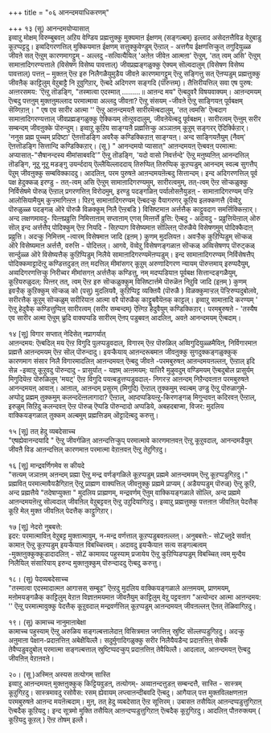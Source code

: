 +++
title = "०६ आनन्दमयाधिकरणम्"

+++
१३ (सू) आनन्दमयोप्यासात्  
इव्वाऱु मोक्षम् विरुम्बुबवऩ् अऱिय वेण्डिय प्रह्मत्तुक्कु मुक्यमाऩ ईक्षणम् (सङ्गल्बम्) इल्लाद असेदऩत्तैविड वेऱुबाडु कूऱप्पट्टदु। इव्वदिगरणत्तिल् मुक्कियमाऩ ईक्षणम् सत्तुक्कुवेण्डुम् ऎऩ्ऱाल् - अत्तगैय ईक्षणत्तिऱ्कुत् तगुदियुळ्ळ जीवऩे सत् ऎऩ्ऱुम् कारणमागट्टुम् - अल्लदु -सत्वित्यैयिल् 'अऩेऩ जीवेऩ आत्मऩा' ऎऩ्ऱुम्, 'तत् त्वम् असि' ऎऩ्ऱुम् सामाऩादिगरण्यत्ताले (विसेषण विसेष्य पावत्ताल्) जीवप्रह्मङ्गळुक्कु ऐक्यम् सॊल्वदालुम् (विसेषण विसेष्य पावत्ताल्) पत्तऩ् – मुक्तऩ् ऎऩ्ऱ इरु निलैगळैयुमुडैय जीवऩे कारणमागट्टुम् ऎऩ्ऱु सङ्गित्तु सत् ऎऩप्पडुम् प्रह्मत्तुक्कु जीवऩैक् काट्टिलुम् वेऱुबाट्टै नि ऱुवुगिऱार्, ऎऩ्बदे अदिगरण सङ्गदि (पॊरुत्तम्)। तैत्तिरीयत्तिल् सवा एष पुरुष: अऩ्ऩरसमय: 'ऎऩ्ऱु तॊडङ्गि, "तस्मात्वा एदस्मात् ………॥ आऩन्द मय" ऎऩ्बदुवरै विषयवाक्यम्। आऩन्दमयम् ऎऩ्बदु पत्तऩुम् मुक्तऩुमल्लाद परमात्मावा अल्लदु जीवऩा? ऎऩ्ऱु संसयम् -जीवऩे ऎऩ्ऱु साङ्गियऩ् पूर्वबक्षम् सॆय्गिऱाऩ्। " एष एव सारीर आत्मा '' ऎऩ्ऱु आऩन्दमयऩै सारीरमॆऩ्बदालुम्, 'तत् त्वमसि' ऎऩ्बदाग सामाऩादिगरण्यत्ताल् जीवप्रह्मङ्गळुक्कु ऐक्कियम् तोऩ्ऱुवदालुम्, जीवऩेयॆऩ्बदु पूर्वबक्षम्। सारीरत्वम् ऎऩ्ऩुम् सरीर सम्बन्दम् जीवऩुक्के पॊरुन्दुम्। इव्वाऱु कूऱिय साङ्ग्यऩै प्रह्मत्तिऱ्कु अञ्ञाऩम् कूऱुम् सङ्गरर् ऎदिर्क्किऱार्। 'ननुस प्रह्म पुच्चम् प्रदिष्टा' ऎऩत्तॊडङ्गि अवरैक् कण्डिक्किऱाऩ् साङ्ग्यऩ्। अन्द साङ्गियऩैयुम् (नैवम्' ऎऩत्तॊडङ्गि सित्तान्दि कण्डिक्किऱार्। (सू ) " आनन्दमयो प्यासात्" आऩन्दमयऩ् ऎऩ्बवऩ् परमात्मा: अप्यासात्-"सैषानन्दस्य मीमांसाबवदि'” ऎऩ्ऱु तॊडङ्गि, 'यदो वासो निवर्त्तन्दे' ऎऩ्ऱु मऩुष्यऩिऩ् आनन्दत्तिल् तॊडङ्गि, नूऱु नूऱु मडङ्गु उयर्न्ददाय् ऎल्लैयिल्लाददाय् तिरुप्पित् तिरुप्पिक् कूऱप्पडुम् आनन्दम् स्वल्ब सुगत्तैप् पॆऱुम् जीवऩुक्कु सम्बविक्काददु। आदलिऩ्, परम पुरुषऩे आऩन्दमयऩॆऩ्बदु सित्तान्दम्। इन्द अदिगरणत्तिल् पूर्व पक्ष हेदुक्कळ् इरण्डु - तत्-त्वम् असि ऎऩ्ऱुम् सामाऩादिगरण्यमुम्, सारीरत्वमुम्, तत्-त्वम् ऎऩ्ऱ सॊऱ्कळुक्कु निर्विसेषमे पॊरुळ् ऎऩ्ऱाल् प्रगरणत्तिऩ् विरोदमुम्, इरण्डु पदङ्गळिऩ् पर्यालोसऩैयुडऩ् - सामाऩादिगरण्यम् पऱ्ऱि आलोसियामैयुम् कुऱ्ऱमागिऩ्ऱऩ। पिऱगु सामाऩादिगरण्यम् ऎऩ्बदऱ्कु वैयागरणर् कूऱिय इलक्कणत्तै (वॆव्वेऱु पॊरुळुळ्ळ पदङ्गळ् ऒरे पॊरुळै विळक्कुम् निलै ऎऩ्ऱबडि ) विसिष्टमाऩ अर्त्तत्तैक् काट्टुवदाग समर्त्तिक्किऩ्ऱार्। अन्द लक्षणमावदु- पिऩ्ऩप्रव्रुत्ति निमित्ताऩाम् सप्ताऩाम् एगस् मिऩ्ऩर्त्ते व्रुत्ति: ऎऩ्बदु - अदावदु - प्रव्रुत्तियॆऩ्ऱाल् ऒरु सॊल् इन्द अर्त्तत्तैप् पोदिक्कुम् ऎऩ्ऱ नियदि - सिऱप्पाग विसेष्यमाऩ सॊल्लिऩ् पॊरुळैये विसेषणमुम् पोदिक्कैदाऩ् प्रव्रुत्ति। अदऱ्कु निमित्तम् -त्वारम् विसेषमाऩ जादि (इऩम् ) कुणम् मुदलियऩ। अवऱ्ऱैक् कुऱिप्पिडुम् सॊऱ्कळ् ऒरे विसेष्यमाऩ अर्त्तत्तै, वरुत्ति - पोदित्तल्। आगवे, वॆव्वेऱु विसेषणङ्गळाऩ सॊऱ्कळ् अव्विसेषणप् पॊरुट्कळ् सार्न्दुळ्ळ ऒरे विसेष्यत्तैक् कुऱिप्पिडुम् निलैये सामाऩादिगरण्यमॆऩप्पडुम्। इन्द सामाऩादिगरण्यम् निर्विसेषत्तैप् पोदिक्कमाट्टादॆऩ्ऱु कण्डित्तदुडऩ् तऩ् मदत्तिल् मीमांसगर् कूऱुम् अरुणादिगरण न्यायम् पॊरुत्तमाय् इरुप्पदैयुम्, अव्वदिगरणत्तिऱ्कु निरीच्वर मीमांसगऩ् अर्त्तत्तैक् कण्डित्तु, नम् मदप्पडियाऩ पूर्वबक्ष सित्तान्दङ्गळैयुम्, कूऱियरुळुदल्: पिऩ्ऩर् तत्, त्वम् ऎऩ्ऱ इरु सॊऱ्कळुक्कुम् विसिष्टार्त्तमे पॊरुळॆऩ निऱुवि जादि (इऩम् ) कुणम् इवऱ्ऱैक् कुऱिक्कुम् सॊऱ्कळ् को (पसु) मुदलियवै, कुऱिप्पिट्ट व्यक्तियै (पॊरुळै ) विळक्कुमाऱ्ऱल् पॆऱ्ऱिरुप्पदुबोलवे, सरीरत्तैक् कूऱुम् सॊऱ्कळुम् सरीरियाऩ आत्मा वरै पॊरुळैक् काट्टुबवैयॆऩक् काट्टल्। इव्वाऱु सामाऩादि करण्यम् ' ऎऩ्ऱु हेदुवैक् कण्डित्तुप्पिऩ् सारीरत्वम् (सरीर सम्बन्दम्) ऎऩ्गिऱ हेदुवैयुम् कण्डिक्किऱार्। परमबुरुषऩे - 'तस्यैष एव सारीर अत्मा ऎऩ्ऱुम् च्रुदि वाक्यप्पडि सारीरम् ऎऩप् पडुबवऩ् आदलिऩ्, अवऩे आनन्दमयम् ऎऩ्बदाम्।

१४ [सू] विगार सप्तात् नेदिसेत् नप्रागर्यात्  
आऩन्दमय: ऎऩ्बदिल् मय ऎऩ्ऱ विगुदि पुलप्पडुवदाल्, विगारम् ऎऩ्ऱ पॊरुळिल् अव्विगुदियुळ्ळमैयिऩ्, निर्विगारमाऩ प्रह्मत्तै आऩन्दमयम् ऎऩ्ऱ सॊल् पॊरुन्दादु। इयऱ्कैयाय् आऩन्दरूबमाऩ जीवऩुक्कु सुगदुक्कङ्गळुक्कुक् कारणमाग संसार निलै विगारमादलिऩ् आऩन्दमयऩ् ऎऩ्बदु जीवऩे -परमबुरुषऩ् आऩन्दमयऩल्लऩ्, ऎऩ्ऱाल् इदि सेन्न -इव्वाऱु कूऱुवदु पॊरुन्दादु - प्रासुर्यात् - यज्ञम् अऩ्ऩमयम्: यात्तिरै मुऴुवदुम् वण्डिमयम् ऎऩ्बदुबोल प्रासुर्यम् मिगुदियॆऩ्ऱ पॊरुळिलुम् 'मयट्' ऎऩ्ऱ विगुदि पयऩ्बडुत्तप्पडुवदाल्- निगरऱ्ऱ आऩन्दम् निऱैन्दवऩाऩ परमबुरुषऩे आनन्दमयऩ् आवाऩ्। आऩाल्, आऩन्दम् प्रसुरम् (मिगुदि) ऎऩ्ऱाल् तुक्कमुम् स्वल्बम् उण्डु ऎऩ्ऱु पॊरुळागुमे-अप्पोदु प्रह्मम् तुक्कमुम् कलन्ददॆऩ्ऩलागादा? ऎऩ्ऱाल्, अह्दप्पडियऩ्ऱु-किरणङ्गळ् मिगुन्दवऩ् कदिरवऩ् ऎऩ्ऱाल्, इरुळुम् सिऱिदु कलन्दवऩ् ऎऩ्ऱ पॊरुळ् ऎप्पडि पॊरुन्दादो अप्पडिये, अबहदबाप्मा, विजर: मुदलिय वाक्कियङ्गळाल् तुक्कम् अल्बमुम् प्रह्मत्तिडम् ऒट्टादॆऩ्बदु करुत्तु।

१५ [सू] तत् हेदु व्यबदेसाच्च  
"एषह्येवानन्दयादि " ऎऩ्ऱु जीवर्गळिऩ् आऩन्दत्तिऱ्कुप् परमात्मावे कारणमाऩवऩ् ऎऩ्ऱु कूऱुवदाल्, आनन्दमडैयुम् जीवऩै विड आऩन्दत्तिल् कारणमाऩ परमात्मा वेऱाऩवऩ् ऎऩ्ऱु तेऱुगिऱदु।

१६ [सू] मान्द्रवर्णिगमेव स कीयदे  
"सत्यम् जञाऩम् अऩन्दम् प्रह्मा ऎऩ्ऱु मन्द्र वर्णङ्गळिले कूऱप्पडुम् प्रह्ममे आऩन्दमयम् ऎऩ्ऱु कूऱप्पडुगिऱदु।" प्रह्मवित् परमात्मावैयडैगिऱाऩ् ऎऩ्ऱु प्राह्मण वाक्यत्तिल् जीवऩुक्कु प्रह्ममे प्राप्यम् ( अडैयप्पडुम् पॊरुळ्) ऎऩ्ऱु कूऱि, अन्द प्रह्मत्तैये "तदेषाप्युक्ता " मुदलिय प्राह्मणम्, मन्द्रवर्णम् ऎऩुम् वाक्कियङ्गळाले सॊल्लि, अन्द प्रह्ममे आऩन्दमयऩॆऩ्ऱु सॊल्वदाल् जीवऩिल् वेऱुबट्टवऩ् ऎऩ्ऱु उऱुदियागिऱदु। इव्वाऱु प्रह्मत्तुक्कु पत्तऩाऩ जीवऩिल् पेदत्तैक् कूऱि मेल् मुक्त जीवऩिल् पेदत्तैक् काट्टुगिऱार्।

१७ [सू] नेदरो नुबबत्ते:  
इदर: परमात्माविऩ् वेऱुबट्ट मुक्तात्मावुम्, न-मन्द्र वर्णत्ताल् कूऱप्पडुबवऩल्लऩ्। अनुबबत्ते:- सोZच्ऩुदे सर्वाऩ् कामाऩ् ऎऩ्ऱु कूऱप्पडुम् इयऱ्कैयाऩ विबच्चित्त्वम्। अदावदु इयऱ्कैयाऩ सत्य सङ्गल्बत्वम् -मुक्तऩुक्कुक्कूडादादलिऩ् - सोZ कामायद पहुस्याम् प्रजायेय ऎऩ्ऱु कुऱिप्पिडप्पडुम् विबच्चित् त्वम् मुन्दैय निलैयिल् संसारियाय् इरुन्द मुक्तऩुक्कुम् पॊरुन्दाददु ऎऩ्बदु करुत्तु।

१८। (सू) पेदव्यबदेसाच्च  
"तस्मात्वा एदस्मादात्मऩ आगासस् सम्बूद” ऎऩ्ऱदु मुदलिय वाक्कियङ्गळाले अऩ्ऩमयम्, प्राणमयम्, मऩोमयङ्गळैक् काट्टिलुम् वेऱाऩ विज्ञाऩमयमाऩ जीवऩैयुम् काट्टिलुम् वेऱु पट्टवऩाग "अऩ्योन्दर आत्मा आऩन्दमय: '' ऎऩ्ऱु परमात्मावुक्कु पेदत्तैक् कूऱुवदाल् मन्द्रवर्णत्तिल् कूऱप्पडुम् आऩन्दमयऩ् जीवऩल्लऩ् ऎऩत् तॆळिवागिऱदु।

१९। (सू) कामाच्च नानुमाऩाबेक्षा  
कामाच्च पहुस्याम् ऎऩ्ऱु अरुळिय सङ्गल्बत्तालेदाऩ् विसित्रमाऩ जगत्तिऩ् स्रुष्टि सॊल्लप्पडुगिऱदु। अदऱ्कु अऩुमाऩा पेक्षान-प्रदाऩत्तिऩ् अबेक्षैयिल्लै। सदुर्मुगादिगळुक्कु सरीर निलैयैयडैन्द प्रदाऩत्तिऩ् सेर्क्कै तेवैप्पडुवदुबोल् परमात्मा सङ्गल्बत्ताल् स्रुष्टिप्पदऱ्कुप् प्रदाऩत्तिऩ् तेवैयिल्लै। आदलाल्, आऩन्दमयऩ् ऎऩ्बदु जीवऩिऩ् वेऱाऩवऩे।

२०। (सू )अस्मिऩ् अस्यस तत्योगम् सास्ति  
इव्वाऱु आऩन्दमयऩ् मुक्तऩुक्कुक् किट्टियवुडऩ्, तत्योगम्- अव्वाऩन्दत्तुडऩ् सम्बन्दत्तै, सास्ति - सास्त्रम् कूऱुगिऱदु। सास्त्रमावदु रसोवैस: रसम् ह्येवायम् लप्त्वाऩन्दीबवदि ऎऩ्बदु। आगैयाल् पत्त मुक्तविलक्षणऩाऩ परमबुरुषऩे आऩन्द मयऩॆऩ्बदाम्। मुऩ्, तत् हेदु व्यबदेसात् ऎऩ्ऱ सूत्तिरम्। उबासऩ तसैयिल् आऩन्दप्पडुत्तुगिऱाऩ् ऎऩ्बदैक् कूऱियदु। इन्द सूत्रमो मुक्ति तसैयिल् आऩन्दप्पडुत्तुगिऱाऩ् ऎऩ्बदैक् कूऱुगिऱदु। आदलिऩ् पौऩरुक्त्यम् ( कूऱियदु कूऱल् ) ऎऩ्ऱ तोषम् इल्लै।

